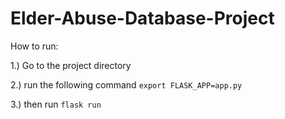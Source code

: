 # Elder-Abuse-Database-Project
How to run:

1.) Go to the project directory 

2.) run the following command `export FLASK_APP=app.py`

3.) then run `flask run`
